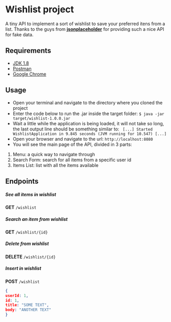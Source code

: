 # Wishlist project
A tiny API to implement a sort of wishlist to save your preferred itens from a list.
Thanks to the guys from [**jsonplaceholder**](https://jsonplaceholder.typicode.com/) for providing such a nice API for fake data.

## Requirements
- [JDK 1.8](http://www.oracle.com/technetwork/java/javase/downloads/jdk8-downloads-2133151.html)
- [Postman](https://www.getpostman.com/)
- [Google Chrome](https://www.google.com/chrome/browser/desktop/index.html)

## Usage
- Open your terminal and navigate to the directory where you cloned the project
- Enter the code below to run the .jar inside the target folder:
`$ java -jar target/wishlist-1.0.0.jar`
- Wait a little while the application is being loaded, it will not take so long, the last output line should be something similar to:
` [...] Started WishlistApplication in 9.845 seconds (JVM running for 10.547) [...]`
- Open your browser and navigate to the url:
`http://localhost:8080`
- You will see the main page of the API, divided in 3 parts:
1) Menu: a quick way to navigate through
2) Search Form: search for all items from a specific user id
3) Items List: list with all the items available

## Endpoints
##### See all items in wishlist
**GET**
`/wishlist`

##### Search an item from wishlist
**GET**
`/wishlist/{id}`

##### Delete from wishlist
**DELETE**
`/wishlist/{id}`

##### Insert in wishlist
**POST**
`/wishlist`
```json
{ 
userId: 1, 
id: 1, 
title: "SOME TEXT", 
body: "ANOTHER TEXT"
}
```